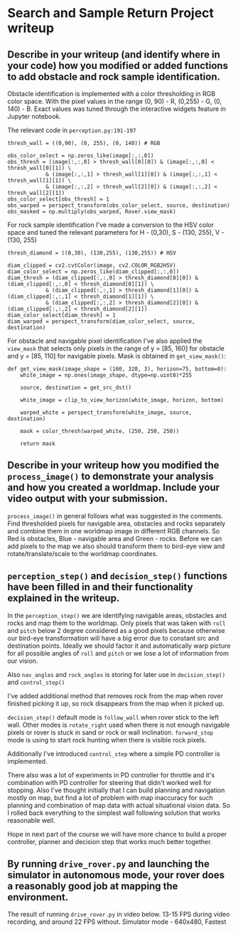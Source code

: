 # Search and Sample Return Project writeup

## Describe in your writeup (and identify where in your code) how you modified or added functions to add obstacle and rock sample identification.

Obstacle identification is implemented with a color thresholding in RGB color space. With the pixel values in the range (0, 90) - R, (0,255) - G, (0, 140) - B. Exact values was tuned through the interactive widgets feature in Jupyter notebook.

The relevant code in `perception.py:191-197`

```
thresh_wall = ((0,90), (0, 255), (0, 140)) # RGB

obs_color_select = np.zeros_like(image[:,:,0])
obs_thresh = (image[:,:,0] > thresh_wall[0][0]) & (image[:,:,0] < thresh_wall[0][1]) \
            & (image[:,:,1] > thresh_wall[1][0]) & (image[:,:,1] < thresh_wall[1][1]) \
            & (image[:,:,2] > thresh_wall[2][0]) & (image[:,:,2] < thresh_wall[2][1])
obs_color_select[obs_thresh] = 1
obs_warped = perspect_transform(obs_color_select, source, destination)
obs_masked = np.multiply(obs_warped, Rover.view_mask)
```

For rock sample identification I've made a conversion to the HSV color space and tuned the relevant parameters for H - (0,30), S - (130, 255), V - (130, 255)

```
thresh_diamond = ((0,30), (130,255), (130,255)) # HSV

diam_clipped = cv2.cvtColor(image, cv2.COLOR_RGB2HSV)
diam_color_select = np.zeros_like(diam_clipped[:,:,0])
diam_thresh = (diam_clipped[:,:,0] > thresh_diamond[0][0]) & (diam_clipped[:,:,0] < thresh_diamond[0][1]) \
            & (diam_clipped[:,:,1] > thresh_diamond[1][0]) & (diam_clipped[:,:,1] < thresh_diamond[1][1]) \
            & (diam_clipped[:,:,2] > thresh_diamond[2][0]) & (diam_clipped[:,:,2] < thresh_diamond[2][1])
diam_color_select[diam_thresh] = 1
diam_warped = perspect_transform(diam_color_select, source, destination)
```

For obstacle and navigable pixel identification I've also applied the `view_mask` that selects only pixels in the range of y = [85, 160] for obstacle and y = [85, 110] for navigable pixels. Mask is obtained in `get_view_mask()`:

```
def get_view_mask(image_shape = (160, 320, 3), horizon=75, bottom=0):
    white_image = np.ones(image_shape, dtype=np.uint8)*255

    source, destination = get_src_dst()

    white_image = clip_to_view_horizon(white_image, horizon, bottom)

    warped_white = perspect_transform(white_image, source, destination)

    mask = color_thresh(warped_white, (250, 250, 250))

    return mask
```

## Describe in your writeup how you modified the `process_image()` to demonstrate your analysis and how you created a worldmap. Include your video output with your submission.

`process_image()` in general follows what was suggested in the comments. Find thresholded pixels for navigable area, obstacles and rocks separately and combine them in one worldmap image in different RGB channels. So Red is obstacles, Blue - navigable area and Green - rocks. Before we can add pixels to the map we also should transform them to bird-eye view and rotate/translate/scale to the worldmap coordinates.


## `perception_step()` and `decision_step()` functions have been filled in and their functionality explained in the writeup.

In the `perception_step()` we are identifying navigable areas, obstacles and rocks and map them to the worldmap. Only pixels that was taken with `roll` and `pitch` below 2 degree considered as a good pixels because otherwise our bird-eye transformation will have a big error due to constant src and destination points. Ideally we should factor it and automatically warp picture for all possible angles of `roll` and `pitch` or we lose a lot of information from our vision.

Also `nav_angles` and `rock_angles` is storing for later use in `decision_step()` and `control_step()`

I've added additional method that removes rock from the map when rover finished picking it up, so rock disappears from the map when it picked up.

`decision_step()` default mode is `follow_wall` when rover stick to the left wall. Other modes is `rotate_right` used when there is not enough navigable pixels or rover is stuck in sand or rock or wall inclination. `forward_stop` mode is using to start rock hunting when there is visible rock pixels.

Additionally I've introduced `control_step` where a simple PD controller is implemented.

There also was a lot of experiments in PD controller for throttle and it's combination with PD controller for steering that didn't worked well for stopping. Also I've thought initially that I can build planning and navigation mostly on map, but find a lot of problem with map inaccuracy for such planning and combination of map data with actual situational vision data. So I rolled back everything to the simplest wall following solution that works reasonable well.

Hope in next part of the course we will have more chance to build a proper controller, planner and decision step that works much better together.


## By running `drive_rover.py` and launching the simulator in autonomous mode, your rover does a reasonably good job at mapping the environment.

The result of running `drive_rover.py` in video below. 13-15 FPS during video recording, and around 22 FPS without. Simulator mode - 640x480, Fastest
